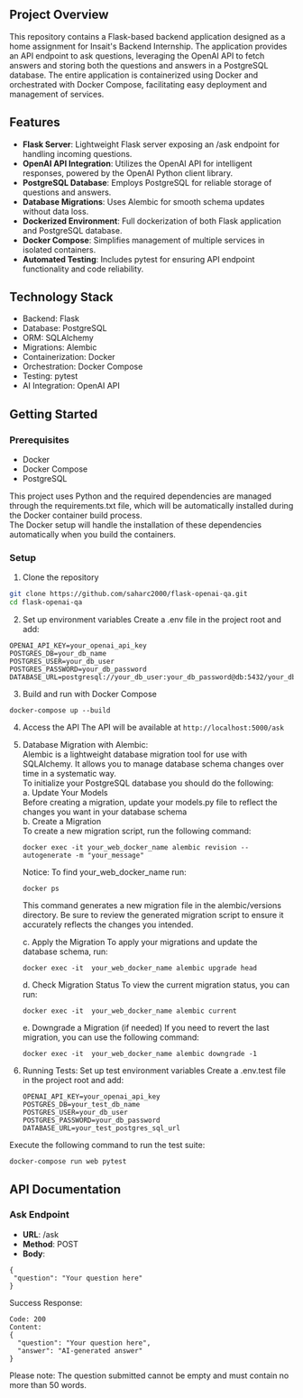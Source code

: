 ## Project Overview

This repository contains a Flask-based backend application designed as a home assignment for Insait's Backend Internship. The application provides an API endpoint to ask questions, leveraging the OpenAI API to fetch answers and storing both the questions and answers in a PostgreSQL database. The entire application is containerized using Docker and orchestrated with Docker Compose, facilitating easy deployment and management of services.

## Features

- **Flask Server**: Lightweight Flask server exposing an /ask endpoint for handling incoming questions.
- **OpenAI API Integration**: Utilizes the OpenAI API for intelligent responses, powered by the OpenAI Python client library.
- **PostgreSQL Database**: Employs PostgreSQL for reliable storage of questions and answers.
- **Database Migrations**: Uses Alembic for smooth schema updates without data loss.
- **Dockerized Environment**: Full dockerization of both Flask application and PostgreSQL database.
- **Docker Compose**: Simplifies management of multiple services in isolated containers.
- **Automated Testing**: Includes pytest for ensuring API endpoint functionality and code reliability.

## Technology Stack

- Backend: Flask
- Database: PostgreSQL
- ORM: SQLAlchemy
- Migrations: Alembic
- Containerization: Docker
- Orchestration: Docker Compose
- Testing: pytest
- AI Integration: OpenAI API

## Getting Started

### Prerequisites

- Docker
- Docker Compose
- PostgreSQL

This project uses Python and the required dependencies are managed through the requirements.txt file, which will be automatically installed during the Docker container build process.  
The Docker setup will handle the installation of these dependencies automatically when you build the containers.

### Setup

1. Clone the repository
```bash
git clone https://github.com/saharc2000/flask-openai-qa.git
cd flask-openai-qa
```

2. Set up environment variables
Create a .env file in the project root and add:
```
OPENAI_API_KEY=your_openai_api_key
POSTGRES_DB=your_db_name
POSTGRES_USER=your_db_user
POSTGRES_PASSWORD=your_db_password
DATABASE_URL=postgresql://your_db_user:your_db_password@db:5432/your_db_name
```
3. Build and run with Docker Compose
```
docker-compose up --build
```
4. Access the API
The API will be available at `http://localhost:5000/ask`

5. Database Migration with Alembic:  
 Alembic is a lightweight database migration tool for use with SQLAlchemy. It allows you to manage database schema changes over time in a systematic way.  
 To initialize your PostgreSQL database you should do the following:  
   a. Update Your Models  
    Before creating a migration, update your models.py file to reflect the changes you want in your database schema  
   b. Create a Migration  
    To create a new migration script, run the following command:  
    ```
    docker exec -it your_web_docker_name alembic revision --autogenerate -m "your_message"
    ```
   Notice: To find your_web_docker_name run:  
    ```
    docker ps
    ```
   This command generates a new migration file in the alembic/versions directory. Be sure to review the generated migration script to ensure it accurately reflects the 
   changes you intended.

   c. Apply the Migration
    To apply your migrations and update the database schema, run:
   ``` 
   docker exec -it  your_web_docker_name alembic upgrade head
   ```
   d. Check Migration Status
    To view the current migration status, you can run:
   ```
   docker exec -it  your_web_docker_name alembic current
   ```
   e. Downgrade a Migration (if needed)
    If you need to revert the last migration, you can use the following command:
   ```
   docker exec -it  your_web_docker_name alembic downgrade -1
   ```

7. Running Tests:
   Set up test environment variables
   Create a .env.test file in the project root and add:
   ```
   OPENAI_API_KEY=your_openai_api_key
   POSTGRES_DB=your_test_db_name
   POSTGRES_USER=your_db_user
   POSTGRES_PASSWORD=your_db_password
   DATABASE_URL=your_test_postgres_sql_url
   ```
  Execute the following command to run the test suite:
   ```
   docker-compose run web pytest
   ```
## API Documentation

### Ask Endpoint

- **URL**: /ask
- **Method**: POST
- **Body**:
```
{
 "question": "Your question here"
}
```
Success Response:
```
Code: 200
Content:
{
  "question": "Your question here",
  "answer": "AI-generated answer"
}
```
Please note: The question submitted cannot be empty and must contain no more than 50 words.
